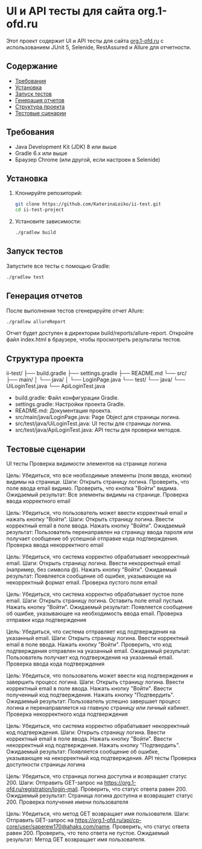 # UI и API тесты для сайта org.1-ofd.ru

Этот проект содержит UI и API тесты для сайта [org.1-ofd.ru](https://org.1-ofd.ru) с использованием JUnit 5, Selenide, RestAssured и Allure для отчетности.

## Содержание

- [Требования](#требования)
- [Установка](#установка)
- [Запуск тестов](#запуск-тестов)
- [Генерация отчетов](#генерация-отчетов)
- [Структура проекта](#структура-проекта)
- [Тестовые сценарии](#тестовые-сценарии)

## Требования

- Java Development Kit (JDK) 8 или выше
- Gradle 6.x или выше
- Браузер Chrome (или другой, если настроен в Selenide)

## Установка

1. Клонируйте репозиторий:

    ```bash
    git clone https://github.com/KaterinaLoiko/ii-test.git
    cd ii-test-project
    ```

2. Установите зависимости:

    ```bash
    ./gradlew build
    ```
   
## Запуск тестов

Запустите все тесты с помощью Gradle:

```bash
./gradlew test
```

## Генерация отчетов

После выполнения тестов сгенерируйте отчет Allure:
```bash
./gradlew allureReport
```
Отчет будет доступен в директории build/reports/allure-report. 
Откройте файл index.html в браузере, чтобы просмотреть результаты тестов.

## Структура проекта

ii-test/
├── build.gradle
├── settings.gradle
├── README.md
└── src/
   ├── main/
   │   └── java/
   │       └── LoginPage.java 
   └── test/
        └── java/
            └── UiLoginTest.java
            └── ApiLoginTest.java
- build.gradle: Файл конфигурации Gradle.
- settings.gradle: Настройки проекта Gradle.
- README.md: Документация проекта.
- src/main/java/LoginPage.java: Page Object для страницы логина.
- src/test/java/UiLoginTest.java: UI тесты для страницы логина.
- src/test/java/ApiLoginTest.java: API тесты для проверки методов.

## Тестовые сценарии
UI тесты
Проверка видимости элементов на странице логина

Цель: Убедиться, что все необходимые элементы (поля ввода, кнопки) видимы на странице.
Шаги:
Открыть страницу логина.
Проверить, что поле ввода email видимо.
Проверить, что кнопка "Войти" видима.
Ожидаемый результат: Все элементы видимы на странице.
Проверка ввода корректного email

Цель: Убедиться, что пользователь может ввести корректный email и нажать кнопку "Войти".
Шаги:
Открыть страницу логина.
Ввести корректный email в поле ввода.
Нажать кнопку "Войти".
Ожидаемый результат: Пользователь перенаправлен на страницу ввода пароля или получает сообщение об успешной отправке кода подтверждения.
Проверка ввода некорректного email

Цель: Убедиться, что система корректно обрабатывает некорректный email.
Шаги:
Открыть страницу логина.
Ввести некорректный email (например, без символа @).
Нажать кнопку "Войти".
Ожидаемый результат: Появляется сообщение об ошибке, указывающее на некорректный формат email.
Проверка пустого поля email

Цель: Убедиться, что система корректно обрабатывает пустое поле email.
Шаги:
Открыть страницу логина.
Оставить поле email пустым.
Нажать кнопку "Войти".
Ожидаемый результат: Появляется сообщение об ошибке, указывающее на необходимость ввода email.
Проверка отправки кода подтверждения

Цель: Убедиться, что система отправляет код подтверждения на указанный email.
Шаги:
Открыть страницу логина.
Ввести корректный email в поле ввода.
Нажать кнопку "Войти".
Проверить, что код подтверждения отправлен на указанный email.
Ожидаемый результат: Пользователь получает код подтверждения на указанный email.
Проверка ввода кода подтверждения

Цель: Убедиться, что пользователь может ввести код подтверждения и завершить процесс логина.
Шаги:
Открыть страницу логина.
Ввести корректный email в поле ввода.
Нажать кнопку "Войти".
Ввести полученный код подтверждения.
Нажать кнопку "Подтвердить".
Ожидаемый результат: Пользователь успешно завершает процесс логина и перенаправляется на главную страницу или личный кабинет.
Проверка некорректного кода подтверждения

Цель: Убедиться, что система корректно обрабатывает некорректный код подтверждения.
Шаги:
Открыть страницу логина.
Ввести корректный email в поле ввода.
Нажать кнопку "Войти".
Ввести некорректный код подтверждения.
Нажать кнопку "Подтвердить".
Ожидаемый результат: Появляется сообщение об ошибке, указывающее на некорректный код подтверждения.
API тесты
Проверка доступности страницы логина

Цель: Убедиться, что страница логина доступна и возвращает статус 200.
Шаги:
Отправить GET-запрос на https://org.1-ofd.ru/registration/login-mail.
Проверить, что статус ответа равен 200.
Ожидаемый результат: Страница логина доступна и возвращает статус 200.
Проверка получения имени пользователя

Цель: Убедиться, что метод GET возвращает имя пользователя.
Шаги:
Отправить GET-запрос на https://org.1-ofd.ru/api/cp-core/user/saperew170@ahaks.com/name.
Проверить, что статус ответа равен 200.
Проверить, что тело ответа не пустое.
Ожидаемый результат: Метод GET возвращает имя пользователя.

